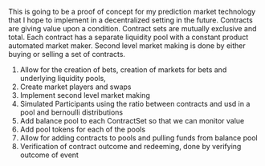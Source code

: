 This is going to be a proof of concept for my prediction market technology that I hope to implement in a decentralized setting in the future. 
Contracts are giving value upon a condition. Contract sets are mutually exclusive and total. Each contract has a separate liquidity pool with a constant product automated market maker. Second level market making is done by either buying or selling a set of contracts. 
1. Allow for the creation of bets, creation of markets for bets and underlying liquidity pools, 
2. Create market players and swaps
3. Implement second level market making 
4. Simulated Participants using the ratio between contracts and usd in a pool and bernoulli distributions
5. Add balance pool to each ContractSet so that we can monitor value
6. Add pool tokens for each of the pools
7. Allow for adding contracts to pools and pulling funds from balance pool
8. Verification of contract outcome and redeeming, done by verifying outcome of event
